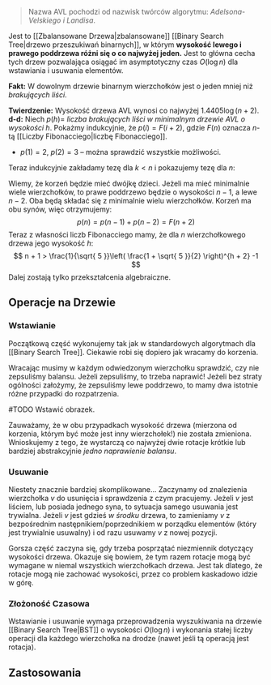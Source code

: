 > Nazwa AVL pochodzi od nazwisk twórców algorytmu: *Adelsona-Velskiego i Landisa*.

Jest to [[Zbalansowane Drzewa|zbalansowane]] [[Binary Search Tree|drzewo przeszukiwań binarnych]],  w którym **wysokość lewego i prawego poddrzewa różni się o co najwyżej jeden.**
Jest to główna cecha tych drzew pozwalająca osiągać im asymptotyczny czas $O(\log n)$ dla wstawiania i usuwania elementów.

**Fakt:**
W dowolnym drzewie binarnym wierzchołków jest o jeden mniej niż *brakujących liści*.

**Twierdzenie:**
Wysokość drzewa AVL wynosi co najwyżej $1.4405\log(n + 2)$.
**d-d:**
Niech $p(h) =$ *liczba brakujących liści w minimalnym drzewie AVL o wysokości* $h$.
Pokażmy indukcyjnie, że $p(i) = F(i + 2)$, gdzie $F(n)$ oznacza $n$-tą [[Liczby Fibonacciego|liczbę Fibonacciego]].

- $p(1) = 2,\ p(2) = 3$ – można sprawdzić wszystkie możliwości.

Teraz indukcyjnie zakładamy tezę dla $k < n$ i pokazujemy tezę dla $n$:

Wiemy, że korzeń będzie mieć dwójkę dzieci. Jeżeli ma mieć minimalnie wiele wierzchołków, to prawe poddrzewo będzie o wysokości $n-1$, a lewe $n-2$. Oba będą składać się z minimalnie wielu wierzchołków. Korzeń ma obu synów, więc otrzymujemy:
$$
p(n) = p(n-1) + p(n-2) = F(n+2)
$$
Teraz z własności liczb Fibonacciego mamy, że dla $n$ wierzchołkowego drzewa jego wysokość $h$:
$$
n + 1 > \frac{1}{\sqrt{ 5 }}\left( \frac{1 + \sqrt{ 5 }}{2} \right)^{h + 2} -1
$$
Dalej zostają tylko przekształcenia algebraiczne.

## Operacje na Drzewie

### Wstawianie

Początkową część wykonujemy tak jak w standardowych algorytmach dla [[Binary Search Tree]]. Ciekawie robi się dopiero jak wracamy do korzenia.

Wracając musimy w każdym odwiedzonym wierzchołku sprawdzić, czy nie zepsuliśmy balansu. Jeżeli zepsuliśmy, to trzeba naprawić! Jeżeli bez straty ogólności założymy, że zepsuliśmy lewe poddrzewo, to mamy dwa istotnie różne przypadki do rozpatrzenia.

#TODO Wstawić obrazek.

Zauważamy, że w obu przypadkach wysokość drzewa (mierzona od korzenia, którym być może jest inny wierzchołek!) nie została zmieniona.
Wnioskujemy z tego, że wystarczą co najwyżej dwie rotacje krótkie lub bardziej abstrakcyjnie *jedno naprawienie balansu*.

### Usuwanie

Niestety znacznie bardziej skomplikowane...
Zaczynamy od znalezienia wierzchołka $v$ do usunięcia i sprawdzenia z czym pracujemy. Jeżeli $v$ jest liściem, lub posiada jednego syna, to sytuacja samego usuwania jest trywialna.
Jeżeli $v$ jest gdzieś *w środku* drzewa, to zamieniamy $v$ z bezpośrednim następnikiem/poprzednikiem w porządku elementów (który jest trywialnie usuwalny) i od razu usuwamy $v$ z nowej pozycji.

Gorsza część zaczyna się, gdy trzeba posprzątać niezmiennik dotyczący wysokości drzewa. Okazuje się bowiem, że tym razem rotacje mogą być wymagane w niemal wszystkich wierzchołkach drzewa.
Jest tak dlatego, że rotacje mogą nie zachować wysokości, przez co problem kaskadowo idzie w górę.

### Złożoność Czasowa

Wstawianie i usuwanie wymaga przeprowadzenia wyszukiwania na drzewie [[Binary Search Tree|BST]] o wysokości $O(\log n)$ i wykonania stałej liczby operacji dla każdego wierzchołka na drodze (nawet jeśli tą operacją jest rotacja).

## Zastosowania

